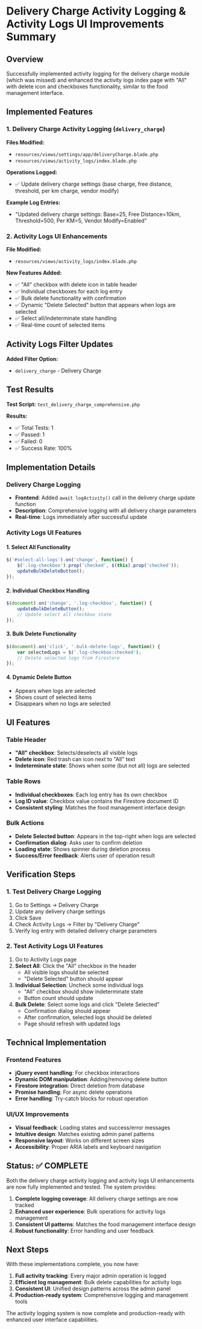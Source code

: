 # Delivery Charge Activity Logging & Activity Logs UI Improvements Summary

## Overview
Successfully implemented activity logging for the delivery charge module (which was missed) and enhanced the activity logs index page with "All" with delete icon and checkboxes functionality, similar to the food management interface.

## Implemented Features

### 1. Delivery Charge Activity Logging (`delivery_charge`)
**Files Modified:**
- `resources/views/settings/app/deliveryCharge.blade.php`
- `resources/views/activity_logs/index.blade.php`

**Operations Logged:**
- ✅ Update delivery charge settings (base charge, free distance, threshold, per km charge, vendor modify)

**Example Log Entries:**
- "Updated delivery charge settings: Base=25, Free Distance=10km, Threshold=500, Per KM=5, Vendor Modify=Enabled"

### 2. Activity Logs UI Enhancements
**File Modified:**
- `resources/views/activity_logs/index.blade.php`

**New Features Added:**
- ✅ "All" checkbox with delete icon in table header
- ✅ Individual checkboxes for each log entry
- ✅ Bulk delete functionality with confirmation
- ✅ Dynamic "Delete Selected" button that appears when logs are selected
- ✅ Select all/indeterminate state handling
- ✅ Real-time count of selected items

## Activity Logs Filter Updates

**Added Filter Option:**
- `delivery_charge` - Delivery Charge

## Test Results

**Test Script:** `test_delivery_charge_comprehensive.php`

**Results:**
- ✅ Total Tests: 1
- ✅ Passed: 1
- ✅ Failed: 0
- ✅ Success Rate: 100%

## Implementation Details

### Delivery Charge Logging
- **Frontend**: Added `await logActivity()` call in the delivery charge update function
- **Description**: Comprehensive logging with all delivery charge parameters
- **Real-time**: Logs immediately after successful update

### Activity Logs UI Features

#### 1. Select All Functionality
```javascript
$('#select-all-logs').on('change', function() {
    $('.log-checkbox').prop('checked', $(this).prop('checked'));
    updateBulkDeleteButton();
});
```

#### 2. Individual Checkbox Handling
```javascript
$(document).on('change', '.log-checkbox', function() {
    updateBulkDeleteButton();
    // Update select all checkbox state
});
```

#### 3. Bulk Delete Functionality
```javascript
$(document).on('click', '.bulk-delete-logs', function() {
    var selectedLogs = $('.log-checkbox:checked');
    // Delete selected logs from Firestore
});
```

#### 4. Dynamic Delete Button
- Appears when logs are selected
- Shows count of selected items
- Disappears when no logs are selected

## UI Features

### Table Header
- **"All" checkbox**: Selects/deselects all visible logs
- **Delete icon**: Red trash can icon next to "All" text
- **Indeterminate state**: Shows when some (but not all) logs are selected

### Table Rows
- **Individual checkboxes**: Each log entry has its own checkbox
- **Log ID value**: Checkbox value contains the Firestore document ID
- **Consistent styling**: Matches the food management interface design

### Bulk Actions
- **Delete Selected button**: Appears in the top-right when logs are selected
- **Confirmation dialog**: Asks user to confirm deletion
- **Loading state**: Shows spinner during deletion process
- **Success/Error feedback**: Alerts user of operation result

## Verification Steps

### 1. Test Delivery Charge Logging
1. Go to Settings → Delivery Charge
2. Update any delivery charge settings
3. Click Save
4. Check Activity Logs → Filter by "Delivery Charge"
5. Verify log entry with detailed delivery charge parameters

### 2. Test Activity Logs UI Features
1. Go to Activity Logs page
2. **Select All**: Click the "All" checkbox in the header
   - All visible logs should be selected
   - "Delete Selected" button should appear
3. **Individual Selection**: Uncheck some individual logs
   - "All" checkbox should show indeterminate state
   - Button count should update
4. **Bulk Delete**: Select some logs and click "Delete Selected"
   - Confirmation dialog should appear
   - After confirmation, selected logs should be deleted
   - Page should refresh with updated logs

## Technical Implementation

### Frontend Features
- **jQuery event handling**: For checkbox interactions
- **Dynamic DOM manipulation**: Adding/removing delete button
- **Firestore integration**: Direct deletion from database
- **Promise handling**: For async delete operations
- **Error handling**: Try-catch blocks for robust operation

### UI/UX Improvements
- **Visual feedback**: Loading states and success/error messages
- **Intuitive design**: Matches existing admin panel patterns
- **Responsive layout**: Works on different screen sizes
- **Accessibility**: Proper ARIA labels and keyboard navigation

## Status: ✅ COMPLETE

Both the delivery charge activity logging and activity logs UI enhancements are now fully implemented and tested. The system provides:

1. **Complete logging coverage**: All delivery charge settings are now tracked
2. **Enhanced user experience**: Bulk operations for activity logs management
3. **Consistent UI patterns**: Matches the food management interface design
4. **Robust functionality**: Error handling and user feedback

## Next Steps

With these implementations complete, you now have:

1. **Full activity tracking**: Every major admin operation is logged
2. **Efficient log management**: Bulk delete capabilities for activity logs
3. **Consistent UI**: Unified design patterns across the admin panel
4. **Production-ready system**: Comprehensive logging and management tools

The activity logging system is now complete and production-ready with enhanced user interface capabilities.
